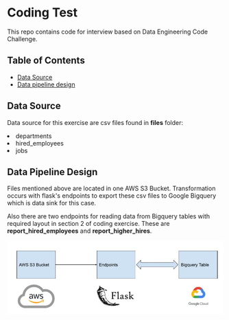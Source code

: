 # Coding Test

This repo contains code for interview based on Data Engineering Code Challenge.

## Table of Contents

- [Data Source](#data_source)
- [Data pipeline design](#data_pipeline_design)

## Data Source <a id="data_source"></a>

Data source for this exercise are csv files found in <strong>files</strong> folder:
<li>departments</li>
<li>hired_employees</li>
<li>jobs</li>

## Data Pipeline Design <a id="data_pipeline_design"></a>

Files mentioned above are located in one AWS S3 Bucket. Transformation occurs with flask's endpoints to export these csv files to Google Bigquery which is data sink for this case.

Also there are two endpoints for reading data from Bigquery tables with required layout in section 2 of coding exercise. These are <strong>report_hired_employees</strong> and <strong>report_higher_hires</strong>.

<img src="img/coding_test.jpg">
